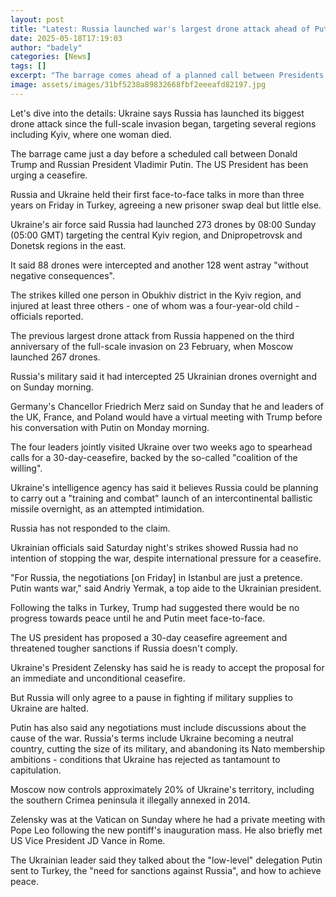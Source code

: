 ```yaml
---
layout: post
title: "Latest: Russia launched war's largest drone attack ahead of Putin-Trump call, Ukraine says"
date: 2025-05-18T17:19:03
author: "badely"
categories: [News]
tags: []
excerpt: "The barrage comes ahead of a planned call between Presidents Trump and Putin on Monday, as the US pushes for a ceasefire."
image: assets/images/31bf5238a89832668fbf2eeeafd82197.jpg
---
```


Let's dive into the details: Ukraine says Russia has launched its biggest drone attack since the full-scale invasion began, targeting several regions including Kyiv, where one woman died.

The barrage came just a day before a scheduled call between Donald Trump and Russian President Vladimir Putin. The US President has been urging a ceasefire.

Russia and Ukraine held their first face-to-face talks in more than three years on Friday in Turkey, agreeing a new prisoner swap deal but little else.

Ukraine's air force said Russia had launched 273 drones by 08:00 Sunday (05:00 GMT) targeting the central Kyiv region, and Dnipropetrovsk and Donetsk regions in the east.

It said 88 drones were intercepted and another 128 went astray "without negative consequences". 

The strikes killed one person in Obukhiv district in the Kyiv region, and injured at least three others - one of whom was a four-year-old child - officials reported.

The previous largest drone attack from Russia happened on the third anniversary of the full-scale invasion on 23 February, when Moscow launched 267 drones.

Russia's military said it had intercepted 25 Ukrainian drones overnight and on Sunday morning.

Germany's Chancellor Friedrich Merz said on Sunday that he and leaders of the UK, France, and Poland would have a virtual meeting with Trump before his conversation with Putin on Monday morning.

The four leaders jointly visited Ukraine over two weeks ago to spearhead calls for a 30-day-ceasefire, backed by the so-called "coalition of the willing".

Ukraine's intelligence agency has said it believes Russia could be planning to carry out a "training and combat" launch of an intercontinental ballistic missile overnight, as an attempted intimidation.

Russia has not responded to the claim. 

Ukrainian officials said Saturday night's strikes showed Russia had no intention of stopping the war, despite international pressure for a ceasefire.

"For Russia, the negotiations [on Friday] in Istanbul are just a pretence. Putin wants war," said Andriy Yermak, a top aide to the Ukrainian president.

Following the talks in Turkey, Trump had suggested there would be no progress towards peace until he and Putin meet face-to-face. 

The US president has proposed a 30-day ceasefire agreement and threatened tougher sanctions if Russia doesn't comply. 

Ukraine's President Zelensky has said he is ready to accept the proposal for an immediate and unconditional ceasefire. 

But Russia will only agree to a pause in fighting if military supplies to Ukraine are halted. 

Putin has also said any negotiations must include discussions about the cause of the war. Russia's terms include Ukraine becoming a neutral country, cutting the size of its military, and abandoning its Nato membership ambitions - conditions that Ukraine has rejected as tantamount to capitulation.

Moscow now controls approximately 20% of Ukraine's territory, including the southern Crimea peninsula it illegally annexed in 2014.

Zelensky was at the Vatican on Sunday where he had a private meeting with Pope Leo following the new pontiff's inauguration mass. He also briefly met US Vice President JD Vance in Rome. 

The Ukrainian leader said they talked about the "low-level" delegation Putin sent to Turkey, the "need for sanctions against Russia", and how to achieve peace. 


